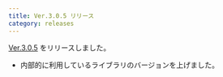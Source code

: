 ```yaml
---
title: Ver.3.0.5 リリース
category: releases
---
```


[Ver.3.0.5](https://github.com/nay/kozuchi/releases/tag/release-3.0.5) をリリースしました。

* 内部的に利用しているライブラリのバージョンを上げました。

